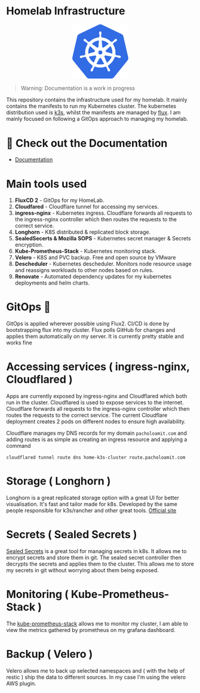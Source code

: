# Homelab Infrastructure

<p align="center">
<img src="https://raw.githubusercontent.com/kubernetes/kubernetes/master/logo/logo.png" width="150px" alt=""><img src="https://avatars.githubusercontent.com/u/52158677?s=200&v=4" width="150px" alt=""><img src="https://cncf-branding.netlify.app/img/projects/k3s/stacked/color/k3s-stacked-color.png"  height="150" alt="">
</p>

> Warning: Documentation is a work in progress

This repository contains the infrastructure used for my homelab. It mainly contains the manifests to run my Kubernetes cluster. The kubernetes distribution used is [k3s](https://k3s.io/), whilst the manifests are managed by [flux](https://fluxcd.io/). I am mainly focused on following a GitOps approach to managing my homelab.

# :open_book: Check out the Documentation

- [Documentation](./docs)

# Main tools used

1. **FluxCD 2** - GitOps for my HomeLab.
2. **Cloudfared** - Cloudflare tunnel for accessing my services.
3. **ingress-nginx** - Kubernetes ingress. Cloudflare forwards all requests to the ingress-nginx controller which then routes the requests to the correct service.
4. **Longhorn** - K8S distributed & replicated block storage.
5. **SealedSecerts & Mozilla SOPS** - Kubernetes secret manager & Secrets encryption.
6. **Kube-Prometheus-Stack** - Kubernetes monitoring stack.
7. **Velero** - K8S and PVC backup. Free and open source by VMware
8. **Descheduler** - Kubernetes descheduler. Monitors node resource usage and reassigns workloads to other nodes based on rules.
9. **Renovate** - Automated dependency updates for my kubernetes deployments and helm charts.

# GitOps :construction:

GitOps is applied wherever possible using Flux2.
CI/CD is done by bootstrapping flux into my cluster. Flux polls GitHub for changes and applies them automatically on my server.
It is currently pretty stable and works fine

# Accessing services ( ingress-nginx, Cloudflared )

Apps are currently exposed by ingress-nginx and Cloudflared which both run in the cluster. Cloudflared is used to expose services to the internet. Cloudflare forwards all requests to the ingress-nginx controller which then routes the requests to the correct service. The current Cloudflare deployment creates 2 pods on different nodes to ensure high availability.

Cloudflare manages my DNS records for my domain `pacholoamit.com` and adding routes is as simple as creating an ingress resource and applying a command

```
cloudflared tunnel route dns home-k3s-cluster route.pacholoamit.com
```

# Storage ( Longhorn )

Longhorn is a great replicated storage option with a great UI for better visualisation. It's fast and tailor made for
k8s. Developed by the same people responsible for k3s/rancher and other great tools. [Official site](https://longhorn.io/)

# Secrets ( Sealed Secrets )

[Sealed Secrets](https://github.com/bitnami-labs/sealed-secrets) is a great tool for managing secrets in k8s. It allows me to encrypt secrets and store them in git. The sealed secret controller then decrypts the secrets and applies them to the cluster. This allows me to store my secrets in git without worrying about them being exposed.

# Monitoring ( Kube-Prometheus-Stack )

The [kube-prometheus-stack](https://github.com/prometheus-community/helm-charts/tree/main/charts/kube-prometheus-stack) allows me to monitor my cluster, I am able to view the metrics gathered by prometheus on my grafana dashboard.

# Backup ( Velero )

Velero allows me to back up selected namespaces and ( with the help of restic ) ship the data to different sources.
In my case I'm using the velero AWS plugin.
